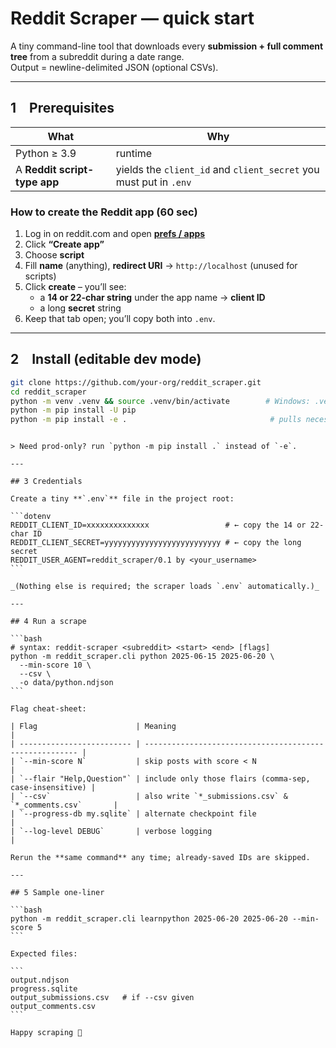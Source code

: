 # Reddit Scraper — quick start

A tiny command-line tool that downloads every **submission + full comment tree**
from a subreddit during a date range.  
Output = newline-delimited JSON (optional CSVs).

---

## 1 Prerequisites

| What                         | Why                                                               |
| ---------------------------- | ----------------------------------------------------------------- |
| Python ≥ 3.9                 | runtime                                                           |
| A **Reddit script-type app** | yields the `client_id` and `client_secret` you must put in `.env` |

### How to create the Reddit app (60 sec)

1. Log in on reddit.com and open **[ prefs / apps ](https://www.reddit.com/prefs/apps)**
2. Click **“Create app”**
3. Choose **script**
4. Fill **name** (anything), **redirect URI** → `http://localhost` (unused for scripts)
5. Click **create** – you’ll see:
   - a **14 or 22-char string** under the app name → **client ID**
   - a long **secret** string
6. Keep that tab open; you’ll copy both into `.env`.

---

## 2 Install (editable dev mode)

```bash
git clone https://github.com/your-org/reddit_scraper.git
cd reddit_scraper
python -m venv .venv && source .venv/bin/activate        # Windows: .venv\Scripts\activate
python -m pip install -U pip
python -m pip install -e .                                # pulls necessary dependencies of the project
```

````

> Need prod-only? run `python -m pip install .` instead of `-e`.

---

## 3 Credentials

Create a tiny **`.env`** file in the project root:

```dotenv
REDDIT_CLIENT_ID=xxxxxxxxxxxxxx                 # ← copy the 14 or 22-char ID
REDDIT_CLIENT_SECRET=yyyyyyyyyyyyyyyyyyyyyyyyyy # ← copy the long secret
REDDIT_USER_AGENT=reddit_scraper/0.1 by <your_username>
```

_(Nothing else is required; the scraper loads `.env` automatically.)_

---

## 4 Run a scrape

```bash
# syntax: reddit-scraper <subreddit> <start> <end> [flags]
python -m reddit_scraper.cli python 2025-06-15 2025-06-20 \
  --min-score 10 \
  --csv \
  -o data/python.ndjson
```

Flag cheat-sheet:

| Flag                      | Meaning                                                 |
| ------------------------- | ------------------------------------------------------- |
| `--min-score N`           | skip posts with score < N                               |
| `--flair "Help,Question"` | include only those flairs (comma-sep, case-insensitive) |
| `--csv`                   | also write `*_submissions.csv` & `*_comments.csv`       |
| `--progress-db my.sqlite` | alternate checkpoint file                               |
| `--log-level DEBUG`       | verbose logging                                         |

Rerun the **same command** any time; already-saved IDs are skipped.

---

## 5 Sample one-liner

```bash
python -m reddit_scraper.cli learnpython 2025-06-20 2025-06-20 --min-score 5
```

Expected files:

```
output.ndjson
progress.sqlite
output_submissions.csv   # if --csv given
output_comments.csv
```

Happy scraping 🎉

````
